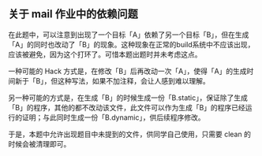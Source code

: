 ## 关于 mail 作业中的依赖问题

在此题中，可以注意到出现了一个目标「A」依赖了另一个目标「B」，但在生成「A」的同时也改动了「B」的现象。这种现象在正常的build系统中不应该出现，应该被避免，因为这个打环了。可惜本题出题时并未考虑这点。

一种可能的 Hack 方式是，在修改「B」后再改动一次「A」，使得「A」的生成时间新于「B」，但这种写法，如果不加注释，会让人感到难以理解。

另一种可能的方式是，在生成「B」的时候生成一份「B.static」，保证除了生成「B」的程序，其他的都不改动该文件，此文件可以作为生成「B」的程序已经运行的证明；与此同时生成一份「B.dynamic」，供后续程序修改。

于是，本题中允许出现题目中未提到的文件，供同学自己使用，只需要 clean 的时候会被清理即可。
